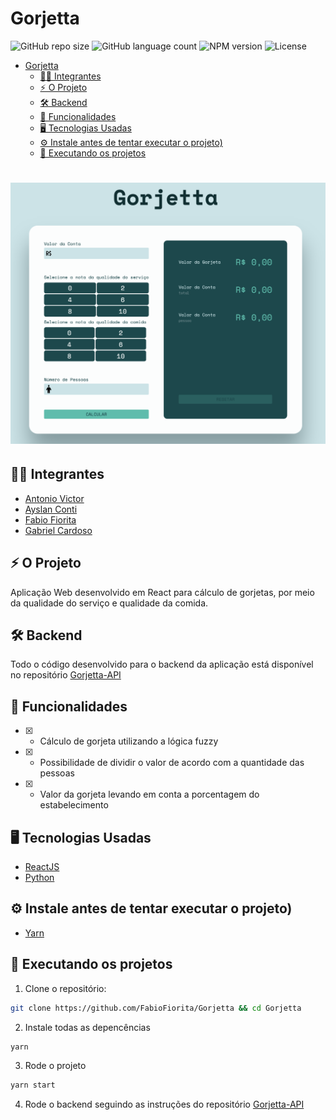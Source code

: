 # Gorjetta

![GitHub repo size](https://img.shields.io/github/repo-size/fabiofiorita/C214-Lab?style=for-the-badge)
![GitHub language count](https://img.shields.io/github/languages/count/fabiofiorita/C214-Lab?style=for-the-badge)
![NPM version](https://img.shields.io/npm/v/npm?label=npm%20version&style=for-the-badge)
![License](https://img.shields.io/github/license/fabiofiorita/C214-Lab?style=for-the-badge)

- [Gorjetta](#gorjetta)
  - [🧑‍💻 Integrantes](#-integrantes)
  - [⚡️ O Projeto](#️-o-projeto)
  - [🛠️ Backend](#️-backend)
  - [🎯 Funcionalidades](#-funcionalidades)
  - [🖥️ Tecnologias Usadas](#️-tecnologias-usadas)
  - [⚙️ Instale antes de tentar executar o projeto)](#️-instale-antes-de-tentar-executar-o-projeto)
  - [🚀️ Executando os projetos](#️-executando-os-projetos)

<h1 align="center">
  <img src="public/gorjetta-screen.png"/> 
</h1>

## 🧑‍💻 Integrantes
- [Antonio Victor](https://github.com/Antonio-AV)
- [Ayslan Conti](https://github.com/Aysllan00)
- [Fabio Fiorita](https://github.com/FabioFiorita)
- [Gabriel Cardoso](https://github.com/Gabriel-GCS)

## ⚡️ O Projeto
  Aplicação Web desenvolvido em React para cálculo de gorjetas, por meio da qualidade do serviço e qualidade da comida.

## 🛠️ Backend
  Todo o código desenvolvido para o backend da aplicação está disponível no repositório [Gorjetta-API](https://github.com/FabioFiorita/Gorjetta-API)
## 🎯 Funcionalidades
 - [x] - Cálculo de gorjeta utilizando a lógica fuzzy 
 - [x] - Possibilidade de dividir o valor de acordo com a quantidade das pessoas
 - [x] - Valor da gorjeta levando em conta a porcentagem do estabelecimento
  
## 🖥️ Tecnologias Usadas
 - [ReactJS](https://reactjs.org/)
 - [Python](https://www.python.org/)

## ⚙️ Instale antes de tentar executar o projeto)
 - [Yarn](https://yarnpkg.com/)

## 🚀️ Executando os projetos

1. Clone o repositório: 
```bash
git clone https://github.com/FabioFiorita/Gorjetta && cd Gorjetta
```

2. Instale todas as depencências
```bash
yarn
```

3. Rode o projeto
```bash
yarn start
```

4. Rode o backend seguindo as instruções do repositório [Gorjetta-API](https://github.com/FabioFiorita/Gorjetta-API)